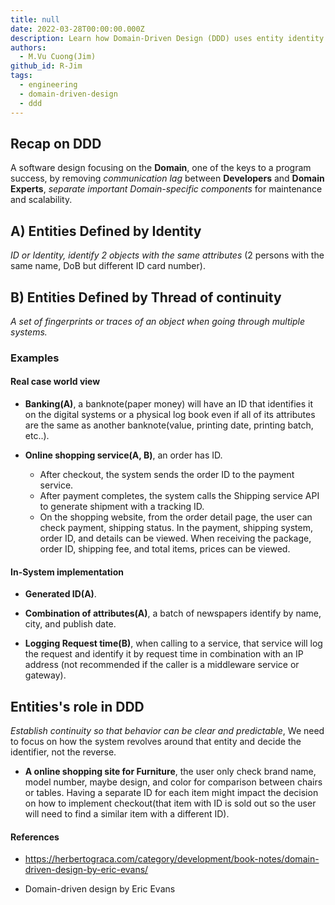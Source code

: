 ```yaml
---
title: null
date: 2022-03-28T00:00:00.000Z
description: Learn how Domain-Driven Design (DDD) uses entity identity and continuity to improve software by linking developers and domain experts for better system maintenance and scalability.
authors:
  - M.Vu Cuong(Jim)
github_id: R-Jim
tags:
  - engineering
  - domain-driven-design
  - ddd
---
```


## Recap on DDD
A software design focusing on the **Domain**, one of the keys to a program success, by removing _communication lag_ between **Developers** and **Domain Experts**, _separate important Domain-specific components_ for maintenance and scalability.

## A) Entities Defined by **Identity**
_ID or Identity, identify 2 objects with the same attributes_ (2 persons with the same name, DoB but different ID card number).

## B) Entities Defined by **Thread of continuity**
_A set of fingerprints or traces of an object when going through multiple systems._

### Examples
#### Real case world view
- **Banking(A)**, a banknote(paper money) will have an ID that identifies it on the digital systems or a physical log book even if all of its attributes are the same as another banknote(value, printing date, printing batch, etc..).

- **Online shopping service(A, B)**, an order has ID.
  - After checkout, the system sends the order ID to the payment service.
  - After payment completes, the system calls the Shipping service API to generate shipment with a tracking ID.
  - On the shopping website, from the order detail page, the user can check payment, shipping status. In the payment, shipping system, order ID, and details can be viewed. When receiving the package, order ID, shipping fee, and total items, prices can be viewed.

#### In-System implementation
- **Generated ID(A)**.

- **Combination of attributes(A)**, a batch of newspapers identify by name, city, and publish date.

- **Logging Request time(B)**, when calling to a service, that service will log the request and identify it by request time in combination with an IP address (not recommended if the caller is a middleware service or gateway).

## Entities's role in DDD
_Establish continuity so that behavior can be clear and predictable_, We need to focus on how the system revolves around that entity and decide the identifier, not the reverse.

- **A online shopping site for Furniture**, the user only check brand name, model number, maybe design, and color for comparison between chairs or tables. Having a separate ID for each item might impact the decision on how to implement checkout(that item with ID is sold out so the user will need to find a similar item with a different ID).

#### References
- https://herbertograca.com/category/development/book-notes/domain-driven-design-by-eric-evans/

- Domain-driven design by Eric Evans

